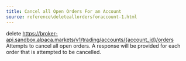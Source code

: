 ```yaml
---
title: Cancel all Open Orders For an Account
source: reference\deleteallordersforaccount-1.html
---
```


delete https://broker-api.sandbox.alpaca.markets/v1/trading/accounts/{account_id}/orders
Attempts to cancel all open orders. A response will be provided for each order that is attempted to be cancelled.
